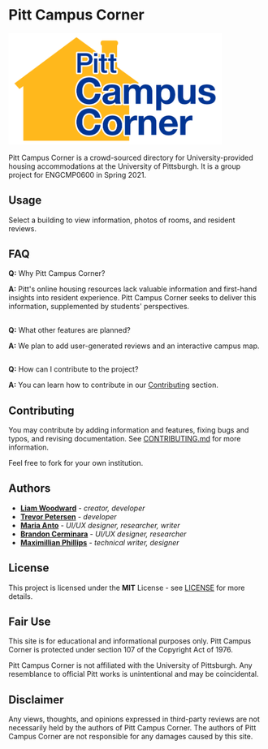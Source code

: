 # Pitt Campus Corner
<!--![Pitt Campus Corner logo](logo.png)-->
<img src="logo.png" alt="PCC logo" width="420"/>

Pitt Campus Corner is a crowd-sourced directory for University-provided housing accommodations at the University of Pittsburgh. It is a group project for ENGCMP0600 in Spring 2021.

## Usage
Select a building to view information, photos of rooms, and resident reviews.

## FAQ
**Q:** Why Pitt Campus Corner?

**A:** Pitt's online housing resources lack valuable information and first-hand insights into resident experience. Pitt Campus Corner seeks to deliver this information, supplemented by students' perspectives.
##

**Q:** What other features are planned?

**A:** We plan to add user-generated reviews and an interactive campus map.
##

**Q:** How can I contribute to the project?

**A:** You can learn how to contribute in our [Contributing](https://github.com/maxvp/pitt-campus-corner#contributing) section.

## Contributing
You may contribute by adding information and features, fixing bugs and typos, and revising documentation. See [CONTRIBUTING.md](https://github.com/maxvp/pitt-campus-corner/blob/main/CONTRIBUTING.md) for more information.

Feel free to fork for your own institution.

## Authors
- [**Liam Woodward**](MAILTO:low21@pitt.edu) - _creator, developer_
- [**Trevor Petersen**](MAILTO:ttp10@pitt.edu) - _developer_
- [**Maria Anto**](MAILTO:mea129@pitt.edu) - _UI/UX designer, researcher, writer_
- [**Brandon Cerminara**](bjc94@pitt.edu) - _UI/UX designer, researcher_
- [**Maximillian Phillips**](MAILTO:max.p@pitt.edu) - _technical writer, designer_

## License
This project is licensed under the **MIT** License - see [LICENSE](https://github.com/maxvp/pitt-campus-corner/blob/main/LICENSE) for more details.

## Fair Use
This site is for educational and informational purposes only. Pitt Campus Corner is protected under section 107 of the Copyright Act of 1976.

Pitt Campus Corner is not affiliated with the University of Pittsburgh. Any resemblance to official Pitt works is unintentional and may be coincidental.

## Disclaimer
Any views, thoughts, and opinions expressed in third-party reviews are not necessarily held by the authors of Pitt Campus Corner. The authors of Pitt Campus Corner are not responsible for any damages caused by this site.
